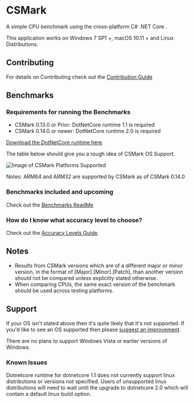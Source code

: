 # CSMark
A simple CPU benchmark using the cross-platform C# .NET Core .

This application works on Windows 7 SP1 +, macOS 10.11 + and Linux Distributions.

## Contributing
For details on Contributing check out the [Contribution Guide](https://github.com/AluminiumTech/CSMark/blob/master/CONTRIBUTING.md)

## Benchmarks

### Requirements for running the Benchmarks
* CSMark 0.13.0 or Prior: DotNetCore runtime 1.1 is required
* CSMark 0.14.0 or newer: DotNetCore runtime 2.0 is required

[Download the DotNetCore runtime here](https://www.microsoft.com/net/download/core#/runtime)

The table below should give you a rough idea of CSMark OS Support.

![Image of CSMark Platforms Supported](https://github.com/AluminiumTech/CSMark/blob/master/assets/platformSupport.PNG)

Notes: ARM64 and ARM32 are supported by CSMark as of CSMark 0.14.0

### Benchmarks included and upcoming
Check out the [Benchmarks ReadMe](https://github.com/AluminiumTech/CSMark/blob/master/Benchmark_ReadMe.md)

### How do I know what accuracy level to choose?
Check out the [Accuracy Levels Guide](https://github.com/AluminiumTech/CSMark/blob/master/AccuracyLevels.md).

## Notes
* Results from CSMark versions which are of a different major or minor version, in the format of [Major].[Minor].[Patch], than another version should not be compared unless explicitly stated otherwise.
* When comparing CPUs, the same exact version of the benchmark should be used across testing platforms.

## Support  
If your OS isn't stated above then it's quite likely that it's not supported.
If you'd like to see an OS supported then please [suggest an improvement](https://github.com/AluminiumTech/CSMark/issues/).

There are no plans to support Windows Vista or earlier versions of Windows.

### Known Issues
Dotnetcore runtime for dotnetcore 1.1 does not currently support linux distributions or versions not specified. Users of unsupported linux distributions will need to wait until the upgrade to dotnetcore 2.0 which will contain a default linux build option.
